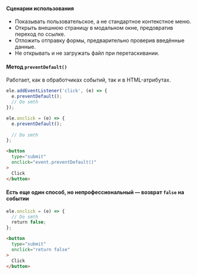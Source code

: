 #### Сценарии использования

- Показывать пользовательское, а не стандартное контекстное меню.
- Открыть внешнюю страницу в модальном окне, предовратив переход по ссылке.
- Отложить отправку формы, предварительно проверив введённые данные.
- Не открывать и не загружать файл при перетаскивании.

#### Метод `preventDefault()`

Работает, как в обработчиках событий, так и в HTML-атрибутах.

```javascript
ele.addEventListener('click', (e) => {  
  e.preventDefault();
  // Do smth
});

ele.onclick = (e) => {
  e.preventDefault();
  
  // Do smth
};
```

```html
<button
  type="submit"
  onclick="event.preventDefault()"
>
  Click
</button>
```

#### Есть еще один способ, но непрофессиональный — возврат `false` на событии

```javascript
ele.onclick = (e) => {
  // Do smth
  return false;
};
```

```html
<button
  type="submit"
  onclick="return false"
>
  Click
</button>
```
